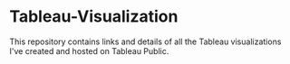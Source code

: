 # Tableau-Visualization
This repository contains links and details of all the Tableau visualizations I've created and hosted on Tableau Public.
